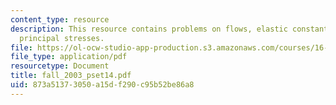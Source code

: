 ```yaml
---
content_type: resource
description: This resource contains problems on flows, elastic constants and in-plane
  principal stresses.
file: https://ol-ocw-studio-app-production.s3.amazonaws.com/courses/16-01-unified-engineering-i-ii-iii-iv-fall-2005-spring-2006/873a51373050a15df290c95b52be86a8_fall_2003_pset14.pdf
file_type: application/pdf
resourcetype: Document
title: fall_2003_pset14.pdf
uid: 873a5137-3050-a15d-f290-c95b52be86a8
---
```

